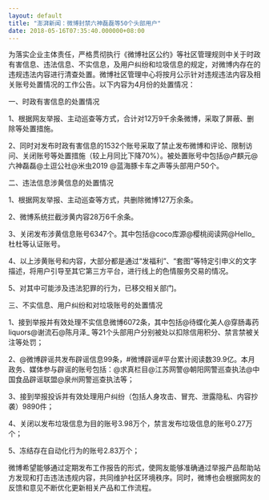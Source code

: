 ```yaml
---
layout: default
title: "澎湃新闻：微博封禁六神磊磊等50个头部用户"
date: 2018-05-16T07:35:40.000000+08:00
---
```


为落实企业主体责任，严格贯彻执行《微博社区公约》等社区管理规则中关于时政有害信息、违法信息、不实信息，及用户纠纷和垃圾信息的规定，对微博内存在的违规违法内容进行清查处置。微博社区管理中心将按月公示针对违规违法内容及相关账号处置情况的工作公告。以下内容为4月份的处置情况：

一、时政有害信息的处置情况

1、根据网友举报、主动巡查等方式，合计对12万9千余条微博，采取了屏蔽、删除等处置措施。

2、同时对发布时政有害信息的1532个账号采取了禁止发布微博和评论、限制访问、关闭账号等处置措施（较上月同比下降70%）。被处置账号中包括@卢麒元@六神磊磊@土逗公社@米虫2019 @蓝海豚卡车之声等头部用户50个。

二、违法信息涉黄信息的处置情况

1、根据网友举报、主动巡查等方式，共删除微博127万余条。

2、微博系统拦截涉黄内容28万6千余条。

3、关闭发布涉黄信息账号6347个。其中包括@coco库源@樱桃阅读网@Hello_杜杜等认证账号。

4、以上涉黄账号和内容，大部分都是通过“发福利”、“套图”等特定引申义的文字描述，将用户引导至其它第三方平台，进行线上的色情服务交易的情况。

5、对其中可能涉及违法犯罪的行为，已移交相关部门。

三、不实信息、用户纠纷和对垃圾账号的处置情况

1、接到举报并有效处理不实信息微博6072条，其中包括@待蝶化美人@穿肠毒药liquors@谢流石@陈月泽_ 等21个头部用户分别被处以扣除信用积分、禁言禁被关注等处罚；

2、@微博辟谣共发布辟谣信息99条，#微博辟谣#平台累计阅读数39.9亿。本月政务、媒体参与辟谣的账号包括：@求真栏目@江苏网警@朝阳网警巡查执法@中国食品辟谣联盟@泉州网警巡查执法等；

3、接到举报投诉并有效处理用户纠纷（包括人身攻击、冒充、泄露隐私、内容抄袭）9890件；

4、关闭以发布垃圾信息为目的账号3.98万个，禁言发布垃圾信息的账号0.27万个；

5、冻结存在自动化行为的账号2.83万个；

微博希望能够通过定期发布工作报告的形式，使网友能够准确通过举报产品帮助站方发现和打击违法违规内容，共同维护社区环境秩序。同时，微博也会根据网友的反馈和意见不断优化更新相关产品和工作流程。

